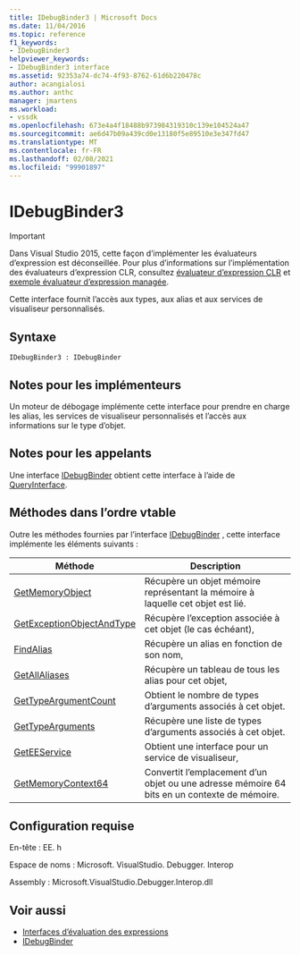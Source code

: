```yaml
---
title: IDebugBinder3 | Microsoft Docs
ms.date: 11/04/2016
ms.topic: reference
f1_keywords:
- IDebugBinder3
helpviewer_keywords:
- IDebugBinder3 interface
ms.assetid: 92353a74-dc74-4f93-8762-61d6b220478c
author: acangialosi
ms.author: anthc
manager: jmartens
ms.workload:
- vssdk
ms.openlocfilehash: 673e4a4f18488b973984319310c139e104524a47
ms.sourcegitcommit: ae6d47b09a439cd0e13180f5e89510e3e347fd47
ms.translationtype: MT
ms.contentlocale: fr-FR
ms.lasthandoff: 02/08/2021
ms.locfileid: "99901897"
---
```

# <a name="idebugbinder3"></a>IDebugBinder3
> [!IMPORTANT]
> Dans Visual Studio 2015, cette façon d’implémenter les évaluateurs d’expression est déconseillée. Pour plus d’informations sur l’implémentation des évaluateurs d’expression CLR, consultez [évaluateur d’expression CLR](https://github.com/Microsoft/ConcordExtensibilitySamples/wiki/CLR-Expression-Evaluators) et [exemple évaluateur d’expression managée](https://github.com/Microsoft/ConcordExtensibilitySamples/wiki/Managed-Expression-Evaluator-Sample).

 Cette interface fournit l’accès aux types, aux alias et aux services de visualiseur personnalisés.

## <a name="syntax"></a>Syntaxe

```
IDebugBinder3 : IDebugBinder
```

## <a name="notes-for-implementers"></a>Notes pour les implémenteurs
 Un moteur de débogage implémente cette interface pour prendre en charge les alias, les services de visualiseur personnalisés et l’accès aux informations sur le type d’objet.

## <a name="notes-for-callers"></a>Notes pour les appelants
 Une interface [IDebugBinder](../../../extensibility/debugger/reference/idebugbinder.md) obtient cette interface à l’aide de [QueryInterface](/cpp/atl/queryinterface).

## <a name="methods-in-vtable-order"></a>Méthodes dans l’ordre vtable
 Outre les méthodes fournies par l’interface [IDebugBinder](../../../extensibility/debugger/reference/idebugbinder.md) , cette interface implémente les éléments suivants :

|Méthode|Description|
|------------|-----------------|
|[GetMemoryObject](../../../extensibility/debugger/reference/idebugbinder3-getmemoryobject.md)|Récupère un objet mémoire représentant la mémoire à laquelle cet objet est lié.|
|[GetExceptionObjectAndType](../../../extensibility/debugger/reference/idebugbinder3-getexceptionobjectandtype.md)|Récupère l’exception associée à cet objet (le cas échéant),|
|[FindAlias](../../../extensibility/debugger/reference/idebugbinder3-findalias.md)|Récupère un alias en fonction de son nom,|
|[GetAllAliases](../../../extensibility/debugger/reference/idebugbinder3-getallaliases.md)|Récupère un tableau de tous les alias pour cet objet,|
|[GetTypeArgumentCount](../../../extensibility/debugger/reference/idebugbinder3-gettypeargumentcount.md)|Obtient le nombre de types d’arguments associés à cet objet.|
|[GetTypeArguments](../../../extensibility/debugger/reference/idebugbinder3-gettypearguments.md)|Récupère une liste de types d’arguments associés à cet objet.|
|[GetEEService](../../../extensibility/debugger/reference/idebugbinder3-geteeservice.md)|Obtient une interface pour un service de visualiseur,|
|[GetMemoryContext64](../../../extensibility/debugger/reference/idebugbinder3-getmemorycontext64.md)|Convertit l’emplacement d’un objet ou une adresse mémoire 64 bits en un contexte de mémoire.|

## <a name="requirements"></a>Configuration requise
 En-tête : EE. h

 Espace de noms : Microsoft. VisualStudio. Debugger. Interop

 Assembly : Microsoft.VisualStudio.Debugger.Interop.dll

## <a name="see-also"></a>Voir aussi
- [Interfaces d’évaluation des expressions](../../../extensibility/debugger/reference/expression-evaluation-interfaces.md)
- [IDebugBinder](../../../extensibility/debugger/reference/idebugbinder.md)

